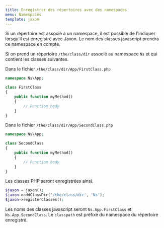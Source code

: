 ```yaml
---
title: Enregistrer des répertoires avec des namespaces
menu: Namespaces
template: jaxon
---
```


Si un répertoire est associé à un namespace, il est possible de l'indiquer lorsqu'il est enregistré avec Jaxon.
Le nom des classes javascript prendra ce namespace en compte.

Si on prend un répertoire `/the/class/dir` associé au namespace `Ns` et qui contient les classes suivantes.

Dans le fichier `/the/class/dir/App/FirstClass.php`

```php
namespace Ns\App;

class FirstClass
{
    public function myMethod()
    {
        // Function body
    }
}
```

Dans le fichier `/the/class/dir/App/SecondClass.php`

```php
namespace Ns\App;

class SecondClass
{
    public function myMethod()
    {
        // Function body
    }
}
```

Les classes PHP seront enregistrées ainsi.

```php
$jaxon = jaxon();
$jaxon->addClassDir('/the/class/dir', 'Ns');
$jaxon->registerClasses();
```

Les noms des classes javascript seront `Ns.App.FirstClass` et `Ns.App.SecondClass`.
Le `classpath` est préfixé du namespace du répertoire enregistré.
